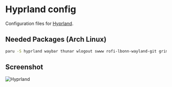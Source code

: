 # Hyprland config

Configuration files for [Hyprland](https://github.com/hyprwm/Hyprland/).

## Needed Packages (Arch Linux)

```bash
paru -S hyprland waybar thunar wlogout swww rofi-lbonn-wayland-git grimblast otf-font-awesome pavucontrol
```

## Screenshot

![Hyprland](https://i.imgur.com/8MgshE0.png)
